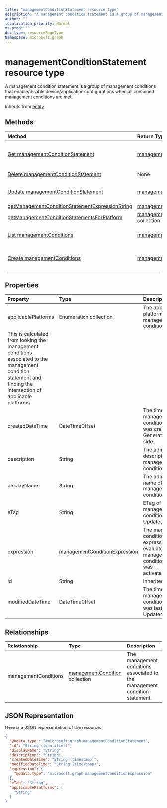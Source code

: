 ```yaml
---
title: "managementConditionStatement resource type"
description: "A management condition statement is a group of management conditions that enable/disable device/application configurations when all contained management conditions are met."
author: ""
localization_priority: Normal
ms.prod: ""
doc_type: resourcePageType
Namespace: microsoft.graph
---
```



# managementConditionStatement resource type

A management condition statement is a group of management conditions that enable/disable device/application configurations when all contained management conditions are met.


Inherits from [entity](../resources/entity.md)

## Methods
|Method|Return Type|Description|
|:---|:---|:---|
|[Get managementConditionStatement](../api/managementconditionstatement-get.md)|[managementConditionStatement](../resources/managementConditionStatement.md)|Read properties and relationships of the [managementConditionStatement](../resources/managementconditionstatement.md) object.|
|[Delete managementConditionStatement](../api/managementconditionstatement-delete.md)|None|Deletes a [managementConditionStatement](../resources/managementconditionstatement.md).|
|[Update managementConditionStatement](../api/managementconditionstatement-update.md)|[managementConditionStatement](../resources/managementConditionStatement.md)|Update the properties of a [managementConditionStatement](../resources/managementconditionstatement.md) object.|
|[getManagementConditionStatementExpressionString](../api/managementconditionstatement-getmanagementconditionstatementexpressionstring.md)|[managementConditionExpressionString](../resources/managementConditionExpressionString.md)||
|[getManagementConditionStatementsForPlatform](../api/managementconditionstatement-getmanagementconditionstatementsforplatform.md)|[managementConditionStatement](../resources/managementConditionStatement.md) collection||
|[List managementConditions](../api/managementconditionstatement-list-managementconditions.md)|[managementCondition](../resources/managementCondition.md) collection|Get the managementConditions from the managementConditions navigation property.|
|[Create managementConditions](../api/managementconditionstatement-post-managementconditions.md)|[managementCondition](../resources/managementCondition.md)|Create managementConditions by posting to the managementConditions collection.|

## Properties
|Property|Type|Description|
|:---|:---|:---|
|applicablePlatforms|Enumeration collection|The applicable platforms for this management condition statement.
This is calculated from looking the management conditions associated to the management condition statement and finding the intersection of applicable platforms.|
|createdDateTime|DateTimeOffset|The time the management condition statement was created. Generated service side.|
|description|String|The admin defined description of the management condition statement.|
|displayName|String|The admin defined name of the management condition statement.|
|eTag|String|ETag of the management condition statement. Updated service side.|
|expression|[managementConditionExpression](../resources/managementConditionExpression.md)|The management condition statement expression used to evaluate if a management condition statement was activated/deactivated.|
|id|String| Inherited from [entity](../resources/entity.md)|
|modifiedDateTime|DateTimeOffset|The time the management condition statement was last modified. Updated service side.|

## Relationships
|Relationship|Type|Description|
|:---|:---|:---|
|managementConditions|[managementCondition](../resources/managementCondition.md) collection|The management conditions associated to the management condition statement.|

## JSON Representation
Here is a JSON representation of the resource.
<!-- {
  "blockType": "resource",
  "keyProperty": "id",
  "@odata.type": "microsoft.graph.managementConditionStatement",
  "baseType": "microsoft.graph.entity",
  "openType": false
}
-->
``` json
{
  "@odata.type": "#microsoft.graph.managementConditionStatement",
  "id": "String (identifier)",
  "displayName": "String",
  "description": "String",
  "createdDateTime": "String (timestamp)",
  "modifiedDateTime": "String (timestamp)",
  "expression": {
    "@odata.type": "microsoft.graph.managementConditionExpression"
  },
  "eTag": "String",
  "applicablePlatforms": [
    "String"
  ]
}
```

